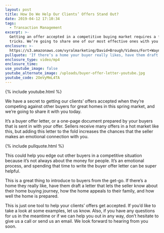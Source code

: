 ```yaml
---
layout: post
title: How Do We Help Our Clients’ Offers Stand Out?
date: 2019-04-12 17:10:34
tags:
  - Transaction Management
excerpt: >-
  Getting an offer accepted in a competitive buying market requires a few
  tricks. We’re going to share one of our most effective ones with you today.
enclosure: >-
  https://s3.amazonaws.com/vyralmarketing/David+Brough/Videos/Fort+Wayne+Real+Estate-+How+Do+We+Help+Our+Clients+Offers+Stand+Out_.mp4
pullquote: 'If there’s a home your buyer really likes, have them draft a letter about it.'
enclosure_type: video/mp4
enclosure_time:
use_youtube_image: false
youtube_alternate_image: /uploads/buyer-offer-letter-youtube.jpg
youtube_code: 2OeVyMmL4TA
---
```


{% include youtube.html %}

We have a secret to getting our clients’ offers accepted when they’re competing against other buyers for great homes in this spring market, and we’re going to share it with you today.

It’s a buyer offer letter, or a one-page document prepared by your buyers that is sent in with your offer. Sellers receive many offers in a hot market like this, but adding this letter to the fold increases the chances that the seller makes an emotional connection with you.&nbsp;

{% include pullquote.html %}

This could help you edge out other buyers in a competitive situation because it’s not always about the money for people. It’s an emotional process, and spending that time to write the buyer offer letter can be super helpful.

This is a great thing to introduce to buyers from the get-go. If there’s a home they really like, have them draft a letter that lets the seller know about their home buying journey, how the home appeals to their family, and how well the home is prepared.&nbsp;

This is just one tool to help your clients’ offers get accepted. If you’d like to take a look at some examples, let us know. Also, if you have any questions for us in the meantime or if we can help you out in any way, don’t hesitate to give us a call or send us an email. We look forward to hearing from you soon.